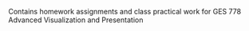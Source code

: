 Contains homework assignments and class practical work for GES 778 Advanced Visualization and Presentation
